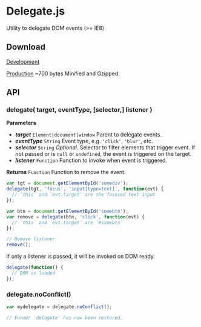 Delegate.js
===========

Utility to delegate DOM events (>= IE8)


Download
--------
[Development](https://raw.github.com/corymartin/delegate.js/0.2.5/dist/delegate.js)

[Production](https://raw.github.com/corymartin/delegate.js/0.2.5/dist/delegate.min.js)
~700 bytes Minified and Gzipped.


API
---

### delegate( target, eventType, [selector,] listener )

__Parameters__

- __*target*__ `Element|document|window` Parent to delegate events.
- __*eventType*__ `String` Event type, e.g. `'click'`, `'blur'`, etc.
- __*selector*__ `String` *Optional.* Selector to filter elements that trigger event.
  If not passed or is `null` or `undefined`, the event is triggered on the target.
- __*listener*__ `Function` Function to invoke when event is triggered.

__Returns__
`Function` Function to remove the event.

```js
var tgt = document.getElementById('somediv');
delegate(tgt, 'focus', 'input[type=text]', function(evt) {
  // `this` and `evt.target` are the focused text input
});
```

```js
var btn = document.getElementById('somebtn');
var remove = delegate(btn, 'click', function(evt) {
  // `this` and `evt.target` are `#somebtn`
});

// Remove listener
remove();
```

If only a listener is passed, it will be invoked on DOM ready.

```js
delegate(function() {
  // DOM is loaded
});
```


<a name="noConflict"></a>
### delegate.noConflict()

```js
var mydelegate = delegate.noConflict();

// Former `delegate` has now been restored.
```


